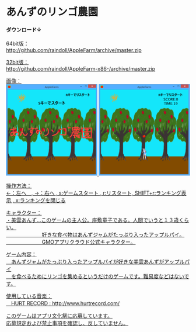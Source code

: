 あんずのリンゴ農園
=========
<h4>ダウンロード↓</h4>
<p>64bit版：<br>
<a href="http://github.com/raindoll/AppleFarm/archive/master.zip">http://github.com/raindoll/AppleFarm/archive/master.zip<br></p>
<p>32bit版：<br>
<a href="http://github.com/raindoll/AppleFarm-x86-/archive/master.zip">http://github.com/raindoll/AppleFarm-x86-/archive/master.zip</p>
 
<p>画像：<br>
<img src="./画像/titlepage.png" width="250" height="250" alt="スタート画面">
<img src="./画像/gamepage.png" width="250" height="250" alt="ゲーム画面"></p>

<p>操作方法：<br>
 ←：左へ　, →：右へ , s:ゲームスタート , r:リスタート, SHIFT+r:ランキング表示 , x:ランキングを閉じる</p>

<p>キャラクター：<br>
 ・美雲あんず…このゲームの主人公。座敷童子である。人間でいうと１３歳くらい。<br>
　　　　　　　好きな食べ物はあんずジャムがたっぷり入ったアップルパイ。<br>
　　　　　　　GMOアプリクラウド公式キャラクター。</p>

<p>ゲーム内容：<br>
　あんずジャムがたっぷり入ったアップルパイが好きな美雲あんずがアップルパイ<br>
　を食べるためにリンゴを集めるというだけのゲームです。難易度などはないです。</p>

<p>使用している音楽：<br>
　HURT RECORD : <a href="http://www.hurtrecord.com/">http://www.hurtrecord.com/</p>
<p>このゲームはアプリ文化祭に応募しています。<br>
応募規定および禁止事項を確認し、反していません。</a></p>　
